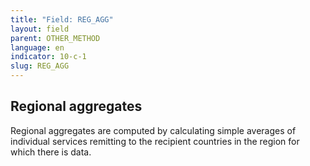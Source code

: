 ```yaml
---
title: "Field: REG_AGG"
layout: field
parent: OTHER_METHOD
language: en
indicator: 10-c-1
slug: REG_AGG
---
```

## Regional aggregates

Regional aggregates are computed by calculating simple averages of individual services remitting to the recipient countries in the region for which there is data.